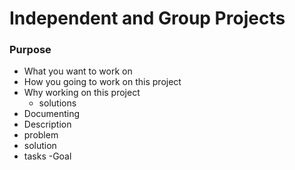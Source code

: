 # Independent and Group Projects
### Purpose
- What you want to work on
- How you going to work on this project
- Why working on this project
  - solutions
- Documenting
- Description
 - problem
 - solution
 - tasks
-Goal
